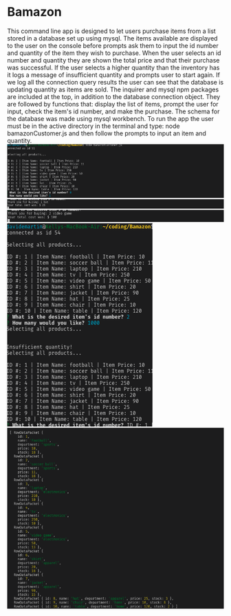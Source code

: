 # Bamazon
This command line app is designed to let users purchase items from a list stored in a database set up using mysql.
The items available are displayed to the user on the console before prompts ask them to input the id number and quantity of the item they wish to purchase. 
When the user selects an id number and quantity they are shown the total price and that their purchase was successful.
If the user selects a higher quantity than the inventory has it logs a message of insufficient quantity and prompts user to start again. 
If we log all the connection query results the user can see that the database is updating quantity as items are sold.
The inquirer and mysql npm packages are included at the top, in addition to the database connection object. They are followed by functions that: display the list of items, prompt the user for input, check the item's id number, and make the purchase. The schema for the database was made using mysql workbench.
To run the app the user must be in the active directory in the terminal and type: node bamazonCustomer.js and then follow the prompts to input an item and quantity.
![screenshot of item table and prompts](bamazon-screenshot1.png)
![screenshot of item sale and price](bamazon-screenshot2.png)
![screenshot of item sale and price](bamazon-screenshot3.png)
![screenshot of insufficient quantity](bamazon-screenshot4.png)
![screenshot of data packets](bamazon-screenshot5.png)